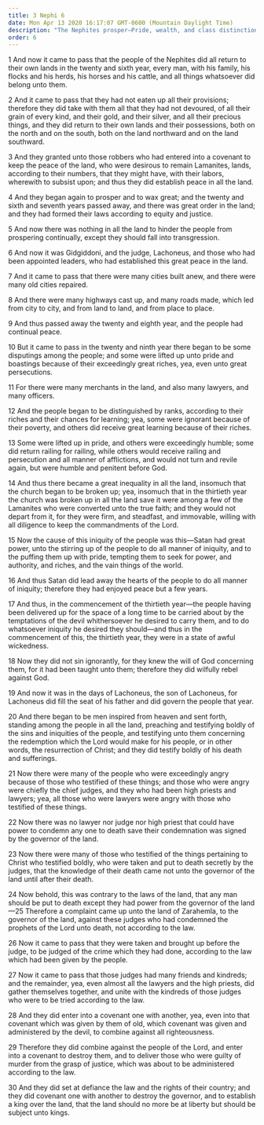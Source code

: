 ```yaml
---
title: 3 Nephi 6
date: Mon Apr 13 2020 16:17:07 GMT-0600 (Mountain Daylight Time)
description: "The Nephites prosper—Pride, wealth, and class distinctions arise—The Church is rent with dissensions—Satan leads the people in open rebellion—Many prophets cry repentance and are slain—Their murderers conspire to take over the government. About A.D. 26–30."
order: 6
---
```


1 And now it came to pass that the people of the Nephites did all return to their own lands in the twenty and sixth year, every man, with his family, his flocks and his herds, his horses and his cattle, and all things whatsoever did belong unto them.

2 And it came to pass that they had not eaten up all their provisions; therefore they did take with them all that they had not devoured, of all their grain of every kind, and their gold, and their silver, and all their precious things, and they did return to their own lands and their possessions, both on the north and on the south, both on the land northward and on the land southward.

3 And they granted unto those robbers who had entered into a covenant to keep the peace of the land, who were desirous to remain Lamanites, lands, according to their numbers, that they might have, with their labors, wherewith to subsist upon; and thus they did establish peace in all the land.

4 And they began again to prosper and to wax great; and the twenty and sixth and seventh years passed away, and there was great order in the land; and they had formed their laws according to equity and justice.

5 And now there was nothing in all the land to hinder the people from prospering continually, except they should fall into transgression.

6 And now it was Gidgiddoni, and the judge, Lachoneus, and those who had been appointed leaders, who had established this great peace in the land.

7 And it came to pass that there were many cities built anew, and there were many old cities repaired.

8 And there were many highways cast up, and many roads made, which led from city to city, and from land to land, and from place to place.

9 And thus passed away the twenty and eighth year, and the people had continual peace.

10 But it came to pass in the twenty and ninth year there began to be some disputings among the people; and some were lifted up unto pride and boastings because of their exceedingly great riches, yea, even unto great persecutions.

11 For there were many merchants in the land, and also many lawyers, and many officers.

12 And the people began to be distinguished by ranks, according to their riches and their chances for learning; yea, some were ignorant because of their poverty, and others did receive great learning because of their riches.

13 Some were lifted up in pride, and others were exceedingly humble; some did return railing for railing, while others would receive railing and persecution and all manner of afflictions, and would not turn and revile again, but were humble and penitent before God.

14 And thus there became a great inequality in all the land, insomuch that the church began to be broken up; yea, insomuch that in the thirtieth year the church was broken up in all the land save it were among a few of the Lamanites who were converted unto the true faith; and they would not depart from it, for they were firm, and steadfast, and immovable, willing with all diligence to keep the commandments of the Lord.

15 Now the cause of this iniquity of the people was this—Satan had great power, unto the stirring up of the people to do all manner of iniquity, and to the puffing them up with pride, tempting them to seek for power, and authority, and riches, and the vain things of the world.

16 And thus Satan did lead away the hearts of the people to do all manner of iniquity; therefore they had enjoyed peace but a few years.

17 And thus, in the commencement of the thirtieth year—the people having been delivered up for the space of a long time to be carried about by the temptations of the devil whithersoever he desired to carry them, and to do whatsoever iniquity he desired they should—and thus in the commencement of this, the thirtieth year, they were in a state of awful wickedness.

18 Now they did not sin ignorantly, for they knew the will of God concerning them, for it had been taught unto them; therefore they did wilfully rebel against God.

19 And now it was in the days of Lachoneus, the son of Lachoneus, for Lachoneus did fill the seat of his father and did govern the people that year.

20 And there began to be men inspired from heaven and sent forth, standing among the people in all the land, preaching and testifying boldly of the sins and iniquities of the people, and testifying unto them concerning the redemption which the Lord would make for his people, or in other words, the resurrection of Christ; and they did testify boldly of his death and sufferings.

21 Now there were many of the people who were exceedingly angry because of those who testified of these things; and those who were angry were chiefly the chief judges, and they who had been high priests and lawyers; yea, all those who were lawyers were angry with those who testified of these things.

22 Now there was no lawyer nor judge nor high priest that could have power to condemn any one to death save their condemnation was signed by the governor of the land.

23 Now there were many of those who testified of the things pertaining to Christ who testified boldly, who were taken and put to death secretly by the judges, that the knowledge of their death came not unto the governor of the land until after their death.

24 Now behold, this was contrary to the laws of the land, that any man should be put to death except they had power from the governor of the land—25 Therefore a complaint came up unto the land of Zarahemla, to the governor of the land, against these judges who had condemned the prophets of the Lord unto death, not according to the law.

26 Now it came to pass that they were taken and brought up before the judge, to be judged of the crime which they had done, according to the law which had been given by the people.

27 Now it came to pass that those judges had many friends and kindreds; and the remainder, yea, even almost all the lawyers and the high priests, did gather themselves together, and unite with the kindreds of those judges who were to be tried according to the law.

28 And they did enter into a covenant one with another, yea, even into that covenant which was given by them of old, which covenant was given and administered by the devil, to combine against all righteousness.

29 Therefore they did combine against the people of the Lord, and enter into a covenant to destroy them, and to deliver those who were guilty of murder from the grasp of justice, which was about to be administered according to the law.

30 And they did set at defiance the law and the rights of their country; and they did covenant one with another to destroy the governor, and to establish a king over the land, that the land should no more be at liberty but should be subject unto kings.
